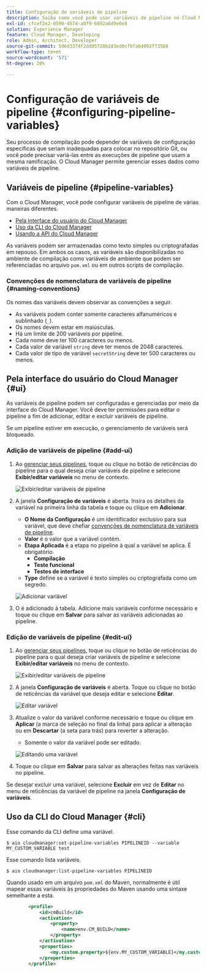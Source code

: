 ```yaml
---
title: Configuração de variáveis de pipeline
description: Saiba como você pode usar variáveis de pipeline no Cloud Manager para gerenciar variáveis de configuração específicas para a sua build.
exl-id: cfcef2e2-0590-457d-a0f9-6092a6d9e0e8
solution: Experience Manager
feature: Cloud Manager, Developing
role: Admin, Architect, Developer
source-git-commit: 5d6d3374f2dd95728b2d3ed0cf6fab4092f73568
workflow-type: tm+mt
source-wordcount: '571'
ht-degree: 20%

---
```


# Configuração de variáveis de pipeline {#configuring-pipeline-variables}

Seu processo de compilação pode depender de variáveis de configuração específicas que seriam inadequadas para colocar no repositório Git, ou você pode precisar variá-las entre as execuções de pipeline que usam a mesma ramificação. O Cloud Manager permite gerenciar esses dados como variáveis de pipeline.

## Variáveis de pipeline {#pipeline-variables}

Com o Cloud Manager, você pode configurar variáveis de pipeline de várias maneiras diferentes.

* [Pela interface do usuário do Cloud Manager](#ui)
* [Uso da CLI do Cloud Manager](#cli)
* [Usando a API do Cloud Manager](https://developer.adobe.com/experience-cloud/cloud-manager/reference/api/#tag/Variables/operation/getPipelineVariables)

As variáveis podem ser armazenadas como texto simples ou criptografadas em repouso. Em ambos os casos, as variáveis são disponibilizadas no ambiente de compilação como variáveis de ambiente que podem ser referenciadas no arquivo `pom.xml` ou em outros scripts de compilação.

### Convenções de nomenclatura de variáveis de pipeline {#naming-conventions}

Os nomes das variáveis devem observar as convenções a seguir.

* As variáveis podem conter somente caracteres alfanuméricos e sublinhado (`_`).
* Os nomes devem estar em maiúsculas.
* Há um limite de 200 variáveis por pipeline.
* Cada nome deve ter 100 caracteres ou menos.
* Cada valor de variável `string` deve ter menos de 2048 caracteres.
* Cada valor de tipo de variável `secretString` deve ter 500 caracteres ou menos.

## Pela interface do usuário do Cloud Manager {#ui}

As variáveis de pipeline podem ser configuradas e gerenciadas por meio da interface do Cloud Manager. Você deve ter permissões para editar o pipeline a fim de adicionar, editar e excluir variáveis de pipeline.

Se um pipeline estiver em execução, o gerenciamento de variáveis será bloqueado.

### Adição de variáveis de pipeline {#add-ui}

1. Ao [gerenciar seus pipelines](/help/implementing/cloud-manager/configuring-pipelines/managing-pipelines.md), toque ou clique no botão de reticências do pipeline para o qual deseja criar variáveis de pipeline e selecione **Exibir/editar variáveis** no menu de contexto.

   ![Exibir/editar variáveis de pipeline](/help/implementing/cloud-manager/assets/pipeline-variables-view-edit.png)

1. A janela **Configuração de variáveis** é aberta. Insira os detalhes da variável na primeira linha da tabela e toque ou clique em **Adicionar**.

   * **O Nome da Configuração** é um identificador exclusivo para sua variável, que deve chefiar [convenções de nomenclatura de variáveis de pipeline](#naming-conventions).
   * **Valor** é o valor que a variável contém.
   * **Etapa Aplicada** é a etapa no pipeline à qual a variável se aplica. É obrigatório.
      * **Compilação**
      * **Teste funcional**
      * **Testes de interface**
   * **Type** define se a variável é texto simples ou criptografada como um segredo.

   ![Adicionar variável](/help/implementing/cloud-manager/assets/pipeline-variables-add-variable.png)

1. O é adicionado à tabela. Adicione mais variáveis conforme necessário e toque ou clique em **Salvar** para salvar as variáveis adicionadas ao pipeline.

### Edição de variáveis de pipeline {#edit-ui}

1. Ao [gerenciar seus pipelines](/help/implementing/cloud-manager/configuring-pipelines/managing-pipelines.md), toque ou clique no botão de reticências do pipeline para o qual deseja criar variáveis de pipeline e selecione **Exibir/editar variáveis** no menu de contexto.

   ![Exibir/editar variáveis de pipeline](/help/implementing/cloud-manager/assets/pipeline-variables-view-edit.png)

1. A janela **Configuração de variáveis** é aberta. Toque ou clique no botão de reticências da variável que deseja editar e selecione **Editar**.

   ![Editar variável](/help/implementing/cloud-manager/assets/pipeline-variables-edit.png)

1. Atualize o valor da variável conforme necessário e toque ou clique em **Aplicar** (a marca de seleção no final da linha) para aplicar a alteração ou em **Descartar** (a seta para trás) para reverter a alteração.

   * Somente o valor da variável pode ser editado.

   ![Editando uma variável](/help/implementing/cloud-manager/assets/pipeline-variables-edit-save.png)

1. Toque ou clique em **Salvar** para salvar as alterações feitas nas variáveis no pipeline.

Se desejar excluir uma variável, selecione **Excluir** em vez de **Editar** no menu de reticências da variável de pipeline na janela **Configuração de variáveis**.

## Uso da CLI do Cloud Manager {#cli}

Esse comando da CLI define uma variável.

```shell
$ aio cloudmanager:set-pipeline-variables PIPELINEID --variable MY_CUSTOM_VARIABLE test
```

Esse comando lista variáveis.

```shell
$ aio cloudmanager:list-pipeline-variables PIPELINEID
```

Quando usado em um arquivo `pom.xml` do Maven, normalmente é útil mapear essas variáveis às propriedades do Maven usando uma sintaxe semelhante a esta.

```xml
        <profile>
            <id>cmBuild</id>
            <activation>
                <property>
                    <name>env.CM_BUILD</name>
                </property>
            </activation>
            <properties>
                <my.custom.property>${env.MY_CUSTOM_VARIABLE}</my.custom.property> 
            </properties>
        </profile>
```
